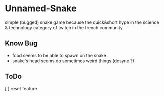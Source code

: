 # Unnamed-Snake

simple (bugged) snake game because the quick&short hype in the science & technology category of twitch in the french community


## Know Bug

- food seems to be able to spawn on the snake
- snake's head seems do sometimes weird things (desync ?)

## ToDo

[ ] reset feature